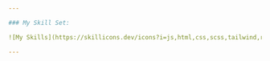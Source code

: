 ```yaml
---

### My Skill Set: 

![My Skills](https://skillicons.dev/icons?i=js,html,css,scss,tailwind,react,git,figma)

---
```




[mail]: falin.2025@mail.ru

<br>
<br>

